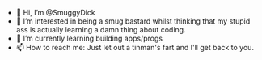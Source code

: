 - 👋 Hi, I’m @SmuggyDick
- 👀 I’m interested in being a smug bastard whilst thinking that my stupid ass is actually learning a damn thing about coding.
- 🌱 I’m currently learning building apps/progs
- 📫 How to reach me:  Just let out a tinman's fart and I'll get back to you.

<!---
SmuggyDick/SmuggyDick is a ✨ special ✨ repository because its `README.md` (this file) appears on your GitHub profile.
You can click the Preview link to take a look at your changes.
--->
